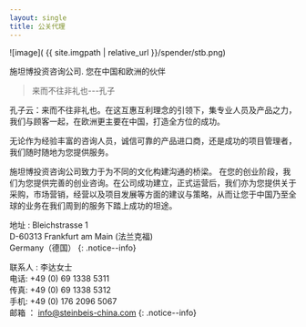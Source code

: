 ```yaml
---
layout: single
title: 公关代理
---
```


![image]( {{ site.imgpath | relative_url }}/spender/stb.png)

施坦博投资咨询公司. 您在中国和欧洲的伙伴

> 来而不往非礼也---孔子

孔子云：来而不往非礼也。在这互惠互利理念的引领下，集专业人员及产品之力，我们与顾客一起，在欧洲更主要在中国，打造全方位的成功。

无论作为经验丰富的咨询人员，诚信可靠的产品进口商，还是成功的项目管理者，我们随时随地为您提供服务。


施坦博投资咨询公司致力于为不同的文化构建沟通的桥梁。 在您的创业阶段，我们为您提供完善的创业咨询。在公司成功建立，正式运营后，我们亦为您提供关于采购，市场营销，经营以及项目发展等方面的建议与策略，从而让您于中国乃至全球的业务在我们周到的服务下踏上成功的坦途。


地址 : Bleichstrasse 1 <br>
D-60313 Frankfurt am Main (法兰克福) <br>
Germany（德国）
{: .notice--info}

联系人 : 李达女士 <br>
电话: +49 (0) 69 1338 5311 <br>
传真: +49 (0) 69 1338 5312 <br>
手机: +49 (0) 176 2096 5067 <br>
邮箱 ： info@steinbeis-china.com
{: .notice--info}
